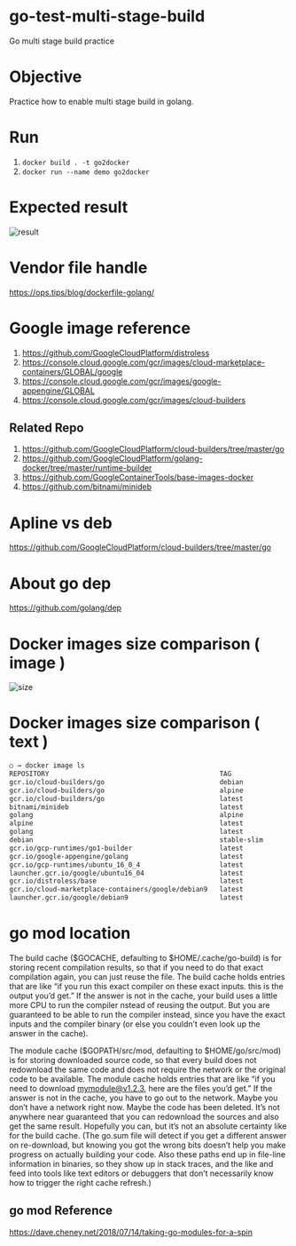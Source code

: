 # go-test-multi-stage-build
Go multi stage build practice 

# Objective
Practice how to enable multi stage build in golang.

# Run
1. `docker build . -t go2docker`
1. `docker run --name demo go2docker`

# Expected result
![result](https://i.imgur.com/VURu2Zs.png)

# Vendor file handle
https://ops.tips/blog/dockerfile-golang/

# Google image reference
1. https://github.com/GoogleCloudPlatform/distroless
1. https://console.cloud.google.com/gcr/images/cloud-marketplace-containers/GLOBAL/google
1. https://console.cloud.google.com/gcr/images/google-appengine/GLOBAL
1. https://console.cloud.google.com/gcr/images/cloud-builders

## Related Repo
1. https://github.com/GoogleCloudPlatform/cloud-builders/tree/master/go
1. https://github.com/GoogleCloudPlatform/golang-docker/tree/master/runtime-builder
1. https://github.com/GoogleContainerTools/base-images-docker
1. https://github.com/bitnami/minideb

# Apline vs deb
https://github.com/GoogleCloudPlatform/cloud-builders/tree/master/go

# About go dep
https://github.com/golang/dep

# Docker images size comparison ( image )
![size](https://i.imgur.com/Q6qXegJ.png)

# Docker images size comparison ( text )
```bash
○ → docker image ls
REPOSITORY                                           TAG                 IMAGE ID            CREATED             SIZE
gcr.io/cloud-builders/go                             debian              b20bb9fbb50d        4 hours ago         796MB
gcr.io/cloud-builders/go                             alpine              db491b449a7f        4 hours ago         539MB
gcr.io/cloud-builders/go                             latest              db491b449a7f        4 hours ago         539MB
bitnami/minideb                                      latest              7ed9c6be650e        16 hours ago        53.7MB
golang                                               alpine              233ed4ed14bf        9 days ago          310MB
alpine                                               latest              196d12cf6ab1        9 days ago          4.41MB
golang                                               latest              fb7a47d8605b        2 weeks ago         776MB
debian                                               stable-slim         414b5dbe710f        2 weeks ago         55.3MB
gcr.io/gcp-runtimes/go1-builder                      latest              4364ab6018d2        3 weeks ago         490MB
gcr.io/google-appengine/golang                       latest              56521497699d        5 months ago        418MB
gcr.io/gcp-runtimes/ubuntu_16_0_4                    latest              37b1fb5420cd        48 years ago        138MB
launcher.gcr.io/google/ubuntu16_04                   latest              37b1fb5420cd        48 years ago        138MB
gcr.io/distroless/base                               latest              1358ac6604c5        48 years ago        16.6MB
gcr.io/cloud-marketplace-containers/google/debian9   latest              db73c6a8f103        48 years ago        103MB
launcher.gcr.io/google/debian9                       latest              db73c6a8f103        48 years ago        103MB
```


# go mod location
The build cache ($GOCACHE, defaulting to $HOME/.cache/go-build) is for storing recent compilation results, so that if you need to do that exact compilation again, you can just reuse the file. The build cache holds entries that are like “if you run this exact compiler on these exact inputs. this is the output you’d get.” If the answer is not in the cache, your build uses a little more CPU to run the compiler nstead of reusing the output. But you are guaranteed to be able to run the compiler instead, since you have the exact inputs and the compiler binary (or else you couldn’t even look up the answer in the cache).

The module cache ($GOPATH/src/mod, defaulting to $HOME/go/src/mod) is for storing downloaded source code, so that every build does not redownload the same code and does not require the network or the original code to be available. The module cache holds entries that are like “if you need to download mymodule@v1.2.3, here are the files you’d get.” If the answer is not in the cache, you have to go out to the network. Maybe you don’t have a network right now. Maybe the code has been deleted. It’s not anywhere near guaranteed that you can redownload the sources and also get the same result. Hopefully you can, but it’s not an absolute certainty like for the build cache. (The go.sum file will detect if you get a different answer on re-download, but knowing you got the wrong bits doesn’t help you make progress on actually building your code. Also these paths end up in file-line information in binaries, so they show up in stack traces, and the like and feed into tools like text editors or debuggers that don’t necessarily know how to trigger the right cache refresh.)

## go mod Reference 
https://dave.cheney.net/2018/07/14/taking-go-modules-for-a-spin
